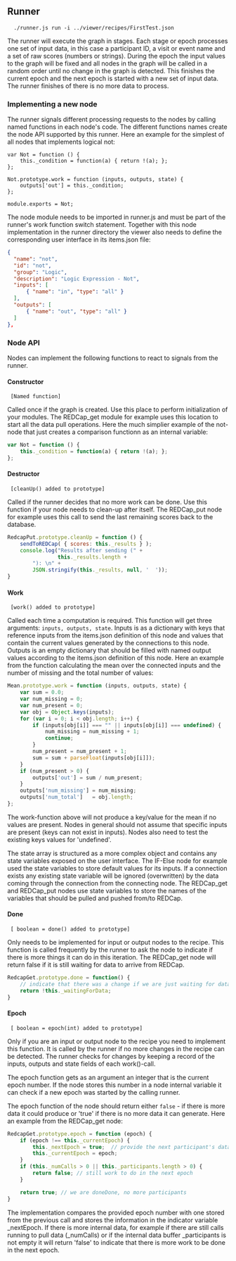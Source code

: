 ## Runner

```
  ./runner.js run -i ../viewer/recipes/FirstTest.json
```

The runner will execute the graph in stages. Each stage or epoch processes one set of input data, in this case a participant ID, a visit or event name and a set of raw scores (numbers or strings). During the epoch the input values to the graph will be fixed and all nodes in the graph will be called in a random order until no change in the graph is detected. This finishes the current epoch and the next epoch is started with a new set of input data. The runner finishes of there is no more data to process.

### Implementing a new node

The runner signals different processing requests to the nodes by calling named functions in each node's code. The different functions names create the node API supported by this runner. Here an example for the simplest of all nodes that implements logical not:
```
var Not = function () {
    this._condition = function(a) { return !(a); };
};

Not.prototype.work = function (inputs, outputs, state) {
    outputs['out'] = this._condition;
};

module.exports = Not;
```
The node module needs to be imported in runner.js and must be part of the runner's work function switch statement. Together with this node implementation in the runner directory the viewer also needs to define the corresponding user interface in its items.json file:
```json
{
  "name": "not",
  "id": "not",
  "group": "Logic",
  "description": "Logic Expression - Not",
  "inputs": [
      { "name": "in", "type": "all" }
  ],
  "outputs": [
      { "name": "out", "type": "all" }
  ]
},
```

### Node API

Nodes can implement the following functions to react to signals from the runner.

#### Constructor
```
 [Named function]
```
Called once if the graph is created. Use this place to perform initialization of your modules. The REDCap_get module for example uses this location to start all the data pull operations. Here the much simplier example of the not-node that just creates a comparison functionn as an internal variable:
```javascript
var Not = function () {
    this._condition = function(a) { return !(a); };
};
```

#### Destructor
```
 [cleanUp() added to prototype]
```
Called if the runner decides that no more work can be done. Use this function if your node needs to clean-up after itself. The REDCap_put node for example uses this call to send the last remaining scores back to the database.
```javascript
RedcapPut.prototype.cleanUp = function () {
    sendToREDCap( { scores: this._results } );
    console.log("Results after sending (" +
    	        this._results.length +
		"): \n" +
		JSON.stringify(this._results, null, '  '));
}
```

#### Work
```
 [work() added to prototype]
```
Called each time a computation is required. This function will get three arguments: `inputs, outputs, state`. Inputs is as a dictionary with keys that reference inputs from the items.json definition of this node and values that contain the current values generated by the connections to this node. Outputs is an empty dictionary that should be filled with named output values according to the items.json definition of this node. Here an example from the function calculating the mean over the connected inputs and the number of missing and the total number of values:
```javascript
Mean.prototype.work = function (inputs, outputs, state) {
    var sum = 0.0;
    var num_missing = 0;
    var num_present = 0;
    var obj = Object.keys(inputs);
    for (var i = 0; i < obj.length; i++) {
        if (inputs[obj[i]] === "" || inputs[obj[i]] === undefined) {
            num_missing = num_missing + 1;
            continue;
        }
        num_present = num_present + 1;
        sum = sum + parseFloat(inputs[obj[i]]);
    }
    if (num_present > 0) {
        outputs['out'] = sum / num_present;
    }
    outputs['num_missing'] = num_missing;
    outputs['num_total']   = obj.length;
};
```
The work-function above will not produce a key/value for the mean if no values are present. Nodes in general should not assume that specific inputs are present (keys can not exist in inputs). Nodes also need to test the existing keys values for 'undefined'.

The state array is structured as a more complex object and contains any state variables exposed on the user interface. The IF-Else node for example used the state variables to store default values for its inputs. If a connection exists any existing state variable will be ignored (overwritten) by the data coming through the connection from the connecting node. The REDCap_get and REDCap_put nodes use state variables to store the names of the variables that should be pulled and pushed from/to REDCap.  

#### Done
```
 [ boolean = done() added to prototype]
```
Only needs to be implemented for input or output nodes to the recipe. This function is called frequently by the runner to ask the node to indicate if there is more things it can do in this iteration. The REDCap_get node will return false if it is still waiting for data to arrive from REDCap.
```javascript
RedcapGet.prototype.done = function() {
    // indicate that there was a change if we are just waiting for data coming in
    return !this._waitingForData;
}
```

#### Epoch
```
 [ boolean = epoch(int) added to prototype]
```
Only if you are an input or output node to the recipe you need to implement this function. It is called by the runner if no more changes in the recipe can be detected. The runner checks for changes by keeping a record of the inputs, outputs and state fields of each work()-call.

The epoch function gets as an argument an integer that is the current epoch number. If the node stores this number in a node internal variable it can check if a new epoch was started by the calling runner.

The epoch function of the node should return either `false` - if there is more data it could produce or 'true' if there is no more data it can generate. Here an example from the REDCap_get node:
```javascript
RedcapGet.prototype.epoch = function (epoch) {
    if (epoch !== this._currentEpoch) {
        this._nextEpoch = true;  // provide the next participant's data
        this._currentEpoch = epoch;
    }
    if (this._numCalls > 0 || this._participants.length > 0) {
        return false; // still work to do in the next epoch
    }

    return true; // we are doneDone, no more participants
}
```
The implementation compares the provided epoch number with one stored from the previous call and stores the information in the indicator variable _nextEpoch. If there is more internal data, for example if there are still calls running to pull data (_numCalls) or if the internal data buffer _participants is not empty it will return 'false' to indicate that there is more work to be done in the next epoch.


